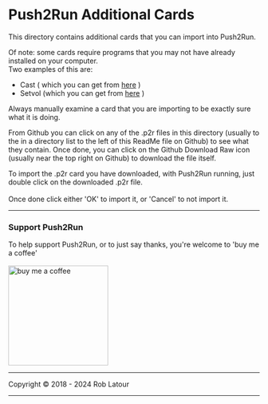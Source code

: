 # Push2Run Additional Cards

This directory contains additional cards that you can import into Push2Run.

Of note: some cards require programs that you may not have already installed on your computer.  
Two examples of this are:
- Cast ( which you can get from [here](https://github.com/roblatour/cast) )
- Setvol (which you can get from [here](https://github.com/roblatour/setvol) )

Always manually examine a card that you are importing to be exactly sure what it is doing.

From Github you can click on any of the .p2r files in this directory (usually to the in a directory list to the left of this ReadMe file on Github) to see what they contain.  Once done, you can click on the Github Download Raw icon (usually near the top right on Github) to download the file itself.

To import the .p2r card you have downloaded, with Push2Run running, just double click on the downloaded .p2r file.<br><br>Once done click either 'OK' to import it, or 'Cancel' to not import it.

* * *
 ### Support Push2Run

 To help support Push2Run, or to just say thanks, you're welcome to 'buy me a coffee'<br><br>
[<img alt="buy me  a coffee" width="200px" src="https://cdn.buymeacoffee.com/buttons/v2/default-blue.png" />](https://www.buymeacoffee.com/roblatour)
* * *
Copyright © 2018 - 2024 Rob Latour
* * *
